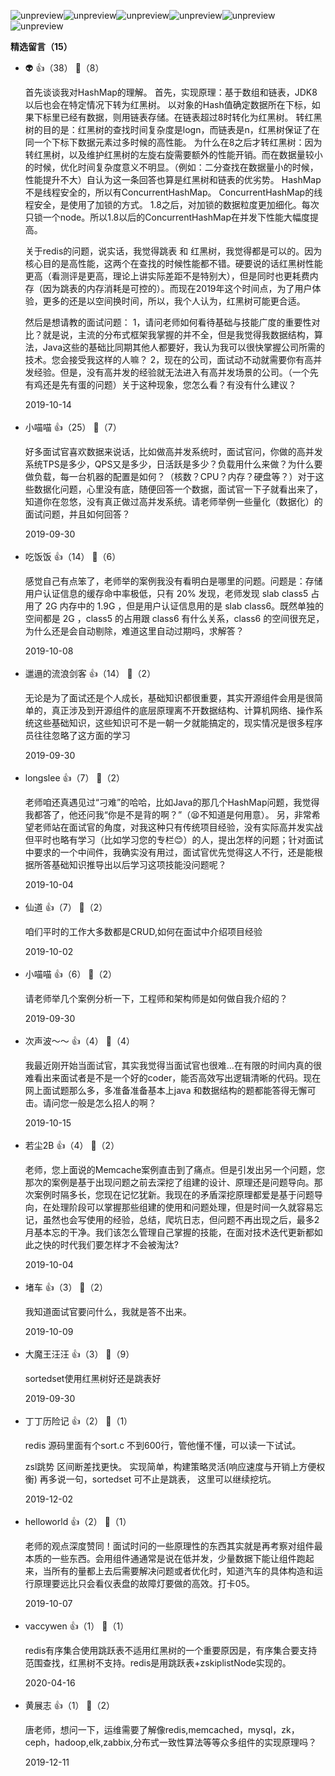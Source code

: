 ![unpreview](https://static001.geekbang.org/resource/image/0c/e7/0c5237f2bfd702bbb19423d36fafe4e7.jpg?wh=750%2A1515)![unpreview](https://static001.geekbang.org/resource/image/3d/08/3d6b93bdf72be3826c9be626b19f0308.jpg?wh=750%2A2110)![unpreview](https://static001.geekbang.org/resource/image/a0/db/a04a123eebb754cb04c3c055c47400db.jpg?wh=750%2A2522)![unpreview](https://static001.geekbang.org/resource/image/d6/7a/d6a832cc3fe1284e6274c1d43f44067a.jpg?wh=750%2A2881)![unpreview](https://static001.geekbang.org/resource/image/b9/da/b963b7e55dd6c3cf1fb3340ffb233fda.jpg?wh=750%2A1619)![unpreview](https://static001.geekbang.org/resource/image/69/fe/69f89c4662d71b1e434a85ba89ff87fe.jpg?wh=750%2A749)
<div><strong>精选留言（15）</strong></div><ul>
<li><span>👽</span> 👍（38） 💬（8）<p>首先谈谈我对HashMap的理解。
首先，实现原理：基于数组和链表，JDK8以后也会在特定情况下转为红黑树。
以对象的Hash值确定数据所在下标，如果下标里已经有数据，则用链表存储。在链表超过8时转化为红黑树。
转红黑树的目的是：红黑树的查找时间复杂度是logn，而链表是n，红黑树保证了在同一个下标下数据元素过多时候的高性能。
为什么在8之后才转红黑树：因为转红黑树，以及维护红黑树的左旋右旋需要额外的性能开销。而在数据量较小的时候，优化时间复杂度意义不明显。（例如：二分查找在数据量小的时候，性能提升不大）自认为这一条回答也算是红黑树和链表的优劣势。
HashMap不是线程安全的，所以有ConcurrentHashMap。
ConcurrentHashMap的线程安全，是使用了加锁的方式。
1.8之后，对加锁的数据粒度更加细化。每次只锁一个node。所以1.8以后的ConcurrentHashMap在并发下性能大幅度提高。

关于redis的问题，说实话，我觉得跳表 和 红黑树，我觉得都是可以的。因为核心目的是高性能，这两个在查找的时候性能都不错。硬要说的话红黑树性能更高（看测评是更高，理论上讲实际差距不是特别大），但是同时也更耗费内存（因为跳表的内存消耗是可控的）。而现在2019年这个时间点，为了用户体验，更多的还是以空间换时间，所以，我个人认为，红黑树可能更合适。

然后是想请教的面试问题：
1，请问老师如何看待基础与技能广度的重要性对比？就是说，主流的分布式框架我掌握的并不全，但是我觉得我数据结构，算法，Java这些的基础比同期其他人都要好，我认为我可以很快掌握公司所需的技术。您会接受我这样的人嘛？
2，现在的公司，面试动不动就需要你有高并发经验。但是，没有高并发的经验就无法进入有高并发场景的公司。（一个先有鸡还是先有蛋的问题）关于这种现象，您怎么看？有没有什么建议？</p>2019-10-14</li><br/><li><span>小喵喵</span> 👍（25） 💬（7）<p>好多面试官喜欢数据来说话，比如做高并发系统时，面试官问，你做的高并发系统TPS是多少，QPS又是多少，日活跃是多少？负载用什么来做？为什么要做负载，每一台机器的配置是如何？（核数？CPU？内存？硬盘等？）对于这些数据化问题，心里没有底，随便回答一个数据，面试官一下子就看出来了，知道你在忽悠，没有真正做过高并发系统。请老师举例一些量化（数据化）的面试问题，并且如何回答？</p>2019-09-30</li><br/><li><span>吃饭饭</span> 👍（14） 💬（6）<p>感觉自己有点笨了，老师举的案例我没有看明白是哪里的问题。问题是：存储用户认证信息的缓存命中率极低，只有 20% 发现，老师发现 slab class5 占用了 2G 内存中的 1.9G ，但是用户认证信息用的是 slab class6。既然单独的空间都是 2G ，class5 的占用跟 class6 有什么关系，class6 的空间很充足，为什么还是会自动剔除，难道这里自动过期吗，求解答？
</p>2019-10-08</li><br/><li><span>邋遢的流浪剑客</span> 👍（14） 💬（2）<p>无论是为了面试还是个人成长，基础知识都很重要，其实开源组件会用是很简单的，真正涉及到开源组件的底层原理离不开数据结构、计算机网络、操作系统这些基础知识，这些知识可不是一朝一夕就能搞定的，现实情况是很多程序员往往忽略了这方面的学习</p>2019-09-30</li><br/><li><span>longslee</span> 👍（7） 💬（2）<p>老师咱还真遇见过“刁难”的哈哈，比如Java的那几个HashMap问题，我觉得我都答了，他还问我“你是不是背的啊？”（😫不知道是何用意）。 另，非常希望老师站在面试官的角度，对我这种只有传统项目经验，没有实际高并发实战但平时也略有学习（比如学习您的专栏😊）的人，提出怎样的问题；针对面试中要求的一个中间件，我确实没有用过，面试官优先觉得这人不行，还是能根据所答基础知识推导出以后学习这项技能没问题呢？</p>2019-10-04</li><br/><li><span>仙道</span> 👍（7） 💬（2）<p>咱们平时的工作大多数都是CRUD,如何在面试中介绍项目经验</p>2019-10-02</li><br/><li><span>小喵喵</span> 👍（6） 💬（2）<p>请老师举几个案例分析一下，工程师和架构师是如何做自我介绍的？</p>2019-09-30</li><br/><li><span>次声波～～</span> 👍（4） 💬（4）<p>我最近刚开始当面试官，其实我觉得当面试官也很难...在有限的时间内真的很难看出来面试者是不是一个好的coder，能否高效写出逻辑清晰的代码。现在网上面试题那么多，多准备准备基本上java 和数据结构的题都能答得无懈可击。请问您一般是怎么招人的啊？</p>2019-10-15</li><br/><li><span>若尘2B</span> 👍（4） 💬（2）<p>老师，您上面说的Memcache案例直击到了痛点。但是引发出另一个问题，您那次的案例是基于出现问题之前去深挖了组建的设计、原理还是问题导向。那次案例时隔多长，您现在记忆犹新。我现在的矛盾深挖原理都爱是基于问题导向，在处理阶段可以掌握那些组建的使用和问题处理，但是时间一久就容易忘记，虽然也会写使用的经验，总结，爬坑日志，但问题不再出现之后，最多2月基本忘的干净。我们该怎么管理自己掌握的技能，在面对技术迭代更新都如此之快的时代我们要怎样才不会被淘汰?</p>2019-10-04</li><br/><li><span>堵车</span> 👍（3） 💬（2）<p>我知道面试官要问什么，我就是答不出来。</p>2019-10-09</li><br/><li><span>大魔王汪汪</span> 👍（3） 💬（9）<p>sortedset使用红黑树好还是跳表好</p>2019-09-30</li><br/><li><span>丁丁历险记</span> 👍（2） 💬（1）<p>redis 源码里面有个sort.c  不到600行，管他懂不懂，可以读一下试试。

zsl跳势 区间断差找更快。   实现简单，构建策略灵活(响应速度与开销上方便权衡)
再多说一句，sortedset  可不止是跳表， 这里可以继续挖坑。</p>2019-12-02</li><br/><li><span>helloworld</span> 👍（2） 💬（1）<p>老师的观点深度赞同！面试时问的一些原理性的东西其实就是再考察对组件最本质的一些东西。会用组件通通常是说在低并发，少量数据下能让组件跑起来，当所有的量都上去后需要解决问题或者优化时，知道汽车的具体构造和运行原理要远比只会看仪表盘的故障灯要做的高效。打卡05。</p>2019-10-07</li><br/><li><span>vaccywen</span> 👍（1） 💬（1）<p>redis有序集合使用跳跃表不适用红黑树的一个重要原因是，有序集合要支持范围查找，红黑树不支持。redis是用跳跃表+zskiplistNode实现的。</p>2020-04-16</li><br/><li><span>黄展志</span> 👍（1） 💬（2）<p>唐老师，想问一下，运维需要了解像redis,memcached，mysql，zk，ceph，hadoop,elk,zabbix,分布式一致性算法等等众多组件的实现原理吗？</p>2019-12-11</li><br/>
</ul>